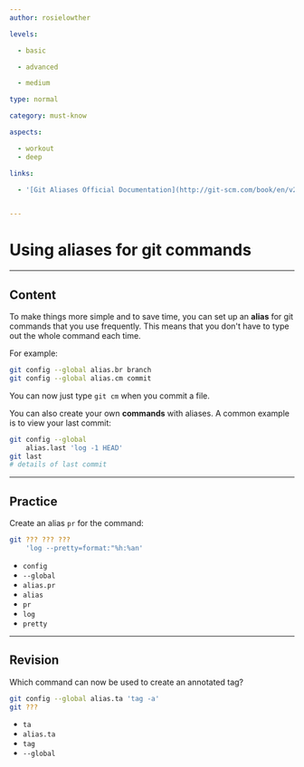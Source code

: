 ```yaml
---
author: rosielowther

levels:

  - basic

  - advanced

  - medium

type: normal

category: must-know

aspects:

  - workout
  - deep

links:

  - '[Git Aliases Official Documentation](http://git-scm.com/book/en/v2/Git-Basics-Git-Aliases){website}'


---
```


# Using aliases for git commands

---
## Content

To make things more simple and to save time, you can set up an **alias** for git commands that you use frequently. This means that you don't have to type out the whole command each time.

For example:
```bash
git config --global alias.br branch
git config --global alias.cm commit
```
You can now just type `git cm` when you commit a file.

You can also create your own **commands** with aliases. A common example is to view your last commit:
```bash
git config --global 
    alias.last 'log -1 HEAD'
git last
# details of last commit
```

---
## Practice

Create an alias `pr` for the command:
```bash
git ??? ??? ???
    'log --pretty=format:"%h:%an'
```

* `config`
* `--global`
* `alias.pr`
* `alias`
* `pr`
* `log`
* `pretty`

---
## Revision

Which command can now be used to create an annotated tag?
```bash
git config --global alias.ta 'tag -a'
git ???
```

* `ta`
* `alias.ta`
* `tag`
* `--global`

 
 
 
